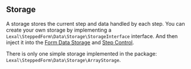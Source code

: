 ## Storage

A storage stores the current step and data handled by each step. You can
create your own storage by implementing a 
`Lexal\SteppedForm\Data\Storage\StorageInterface` interface. And 
then inject it into the 
[Form Data Storage](FORM_STATE.md#form-data-storage) and 
[Step Control](FORM_STATE.md#step-control).

There is only one simple storage implemented in the package: 
`Lexal\SteppedForm\Data\Storage\ArrayStorage`.
